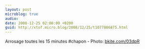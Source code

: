 ```yaml
---
layout: post
microblog: true
audio: 
date: 2008-12-25 02:00:00 +0200
guid: http://xtof.micro.blog/2008/12/25/t1077806875.html
---
```

Arrosage toutes les 15 minutes #chapon - Photo: [bkite.com/03dpR](http://bkite.com/03dpR)
